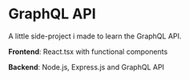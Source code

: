 # GraphQL API

A little side-project i made to learn the GraphQL API.

**Frontend**: React.tsx with functional components

**Backend**: Node.js, Express.js and GraphQL API
